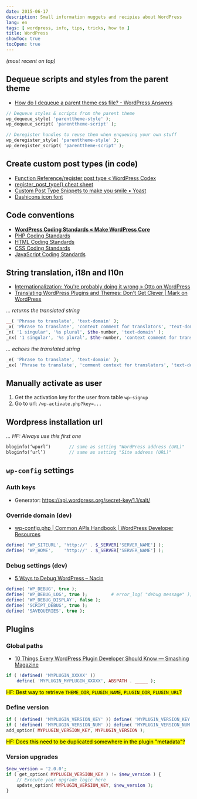 ```yaml
---
date: 2015-06-17
description: Small information nuggets and recipies about WordPress
lang: en
tags: [ wordpress, info, tips, tricks, how to ]
title: WordPress
showToc: true
tocOpen: true
---
```


<!--more-->

*(most recent on top)*

## Dequeue scripts and styles from the parent theme

* [How do I dequeue a parent theme css file? - WordPress Answers](http://wordpress.stackexchange.com/questions/65523/how-do-i-dequeue-a-parent-theme-css-file/65526#65526)

```php
// Dequeue styles & scripts from the parent theme
wp_dequeue_style( 'parenttheme-style' );
wp_dequeue_script( 'parenttheme-script' );
```

```php
// Deregister handles to reuse them when enqueuing your own stuff
wp_deregister_style( 'parenttheme-style' );
wp_deregister_script( 'parenttheme-script' );
```

## Create custom post types (in code)

* [Function Reference/register post type « WordPress Codex](http://codex.wordpress.org/Function_Reference/register_post_type)
* [register_post_type() cheat sheet](http://justintadlock.com/archives/2013/09/13/register-post-type-cheat-sheet)
* [Custom Post Type Snippets to make you smile • Yoast](https://yoast.com/custom-post-type-snippets/)
* [Dashicons icon font](http://melchoyce.github.io/dashicons/)

## Code conventions

* [**WordPress Coding Standards « Make WordPress Core**](http://make.wordpress.org/core/handbook/coding-standards/)
* [PHP Coding Standards](http://make.wordpress.org/core/handbook/coding-standards/php/)
* [HTML Coding Standards](http://make.wordpress.org/core/handbook/coding-standards/html/)
* [CSS Coding Standards](http://make.wordpress.org/core/handbook/coding-standards/css/)
* [JavaScript Coding Standards](http://make.wordpress.org/core/handbook/coding-standards/javascript/)

## String translation, i18n and l10n

* [Internationalization: You're probably doing it wrong » Otto on WordPress](http://ottopress.com/2012/internationalization-youre-probably-doing-it-wrong/)
* [Translating WordPress Plugins and Themes: Don't Get Clever | Mark on WordPress](http://markjaquith.wordpress.com/2011/10/06/translating-wordpress-plugins-and-themes-dont-get-clever/)

*… returns the translated string*

```php
__( 'Phrase to translate', 'text-domain' );
_x( 'Phrase to translate', 'context comment for translators', 'text-domain' );
_n( '1 singular', '%s plural', $the-number, 'text-domain' );
_nx( '1 singular', '%s plural', $the-number, 'context comment for translators', 'text-domain' );
```

*… echoes the translated string*

```php
_e( 'Phrase to translate', 'text-domain' );
_ex( 'Phrase to translate', 'comment context for translators', 'text-domain' );
```

## Manually activate as user

1. Get the activation key for the user from table `wp-signup`
2. Go to url: `/wp-activate.php?key=...`

## Wordpress installation url

 *… HF: Always use this first one*

```php
bloginfo(‘wpurl’)       // same as setting "WordPress address (URL)"
bloginfo(‘url’)         // same as setting "Site address (URL)"
```

## `wp-config` settings

### Auth keys

* Generator: <https://api.wordpress.org/secret-key/1.1/salt/>

### Override domain (dev)

* [wp-config.php | Common APIs Handbook | WordPress Developer Resources](https://developer.wordpress.org/apis/wp-config-php/#advanced-options)

```php
define( 'WP_SITEURL', 'http://' . $_SERVER['SERVER_NAME'] );
define( 'WP_HOME',    'http://' . $_SERVER['SERVER_NAME'] );
```

### Debug settings (dev)

* [5 Ways to Debug WordPress – Nacin](http://andrewnacin.com/2010/04/23/5-ways-to-debug-wordpress/)

```php
define( 'WP_DEBUG', true );
define( 'WP_DEBUG_LOG', true );         # error_log( "debug message" );
define( 'WP_DEBUG_DISPLAY', false );
define( 'SCRIPT_DEBUG', true );
define( 'SAVEQUERIES', true );
```

## Plugins

### Global paths

* [10 Things Every WordPress Plugin Developer Should Know — Smashing Magazine](http://wp.smashingmagazine.com/2011/03/08/ten-things-every-wordpress-plugin-developer-should-know)

```php
if ( !defined( 'MYPLUGIN_XXXXX' ))
    define( 'MYPLUGIN_MYPLUGIN_XXXXX', ABSPATH . _____ );
```

<mark>HF: Best way to retrieve `THEME_DIR`, `PLUGIN_NAME`, `PLUGIN_DIR`, `PLUGIN_URL`?</mark>

### Define version

```php
if ( !defined( 'MYPLUGIN_VERSION_KEY' )) define( 'MYPLUGIN_VERSION_KEY', 'myplugin_version' );
if ( !defined( 'MYPLUGIN_VERSION_NUM' )) define( 'MYPLUGIN_VERSION_NUM', '1.0.0' );
add_option( MYPLUGIN_VERSION_KEY, MYPLUGIN_VERSION );
```

<mark>HF: Does this need to be duplicated somewhere in the plugin "metadata"?</mark>

### Version upgrades

```php
$new_version = '2.0.0';
if ( get_option( MYPLUGIN_VERSION_KEY ) != $new_version ) {
    // Execute your upgrade logic here
    update_option( MYPLUGIN_VERSION_KEY, $new_version );
}
```
